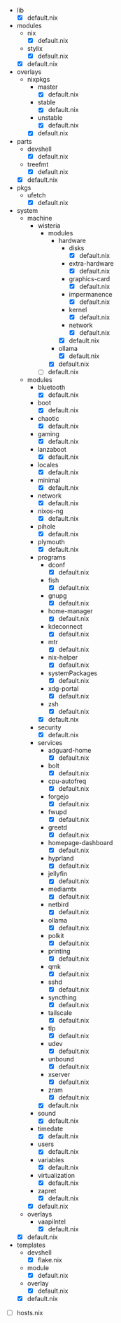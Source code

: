- lib
    - [x] default.nix
- modules
    - nix
        - [x] default.nix
    - stylix
        - [x] default.nix
    - [x] default.nix
- overlays
    - nixpkgs
        - master
            - [x] default.nix
        - stable
            - [x] default.nix
        - unstable
            - [x] default.nix
        - [x] default.nix
- parts
    - devshell
        - [x] default.nix
    - treefmt
        - [x] default.nix
    - [x] default.nix
- pkgs
    - ufetch
        - [x] default.nix
- system
    - machine
        - wisteria
            - modules
                - hardware
                    - disks
                        - [x] default.nix
                    - extra-hardware
                        - [x] default.nix
                    - graphics-card
                        - [x] default.nix
                    - impermanence
                        - [x] default.nix
                    - kernel
                        - [x] default.nix
                    - network
                        - [x] default.nix
                    - [x] default.nix
                - ollama
                    - [x] default.nix
                - [x] default.nix
            - [ ] default.nix
    - modules
        - bluetooth
            - [x] default.nix
        - boot
            - [x] default.nix
        - chaotic
            - [x] default.nix
        - gaming
            - [x] default.nix
        - lanzaboot
            - [x] default.nix
        - locales
            - [x] default.nix
        - minimal
            - [x] default.nix
        - network
            - [x] default.nix
        - nixos-ng
            - [x] default.nix
        - pihole
            - [x] default.nix
        - plymouth
            - [x] default.nix
        - programs
            - dconf
                - [x] default.nix
            - fish
                - [x] default.nix
            - gnupg
                - [x] default.nix
            - home-manager
                - [x] default.nix
            - kdeconnect
                - [x] default.nix
            - mtr
                - [x] default.nix
            - nix-helper
                - [x] default.nix
            - systemPackages
                - [x] default.nix
            - xdg-portal
                - [x] default.nix
            - zsh
                - [x] default.nix
            - [x] default.nix
        - security
            - [x] default.nix
        - services
            - adguard-home
                - [x] default.nix
            - bolt
                - [x] default.nix
            - cpu-autofreq
                - [x] default.nix
            - forgejo
                - [x] default.nix
            - fwupd
                - [x] default.nix
            - greetd
                - [x] default.nix
            - homepage-dashboard
                - [x] default.nix
            - hyprland
                - [x] default.nix
            - jellyfin
                - [x] default.nix
            - mediamtx
                - [x] default.nix
            - netbird
                - [x] default.nix
            - ollama
                - [x] default.nix
            - polkit
                - [x] default.nix
            - printing
                - [x] default.nix
            - qmk
                - [x] default.nix
            - sshd
                - [x] default.nix
            - syncthing
                - [x] default.nix
            - tailscale
                - [x] default.nix
            - tlp
                - [x] default.nix
            - udev
                - [x] default.nix
            - unbound
                - [x] default.nix
            - xserver
                - [x] default.nix
            - zram
                - [x] default.nix
            - [x] default.nix
        - sound
            - [x] default.nix 
        - timedate
            - [x] default.nix
        - users
            - [x] default.nix
        - variables
            - [x] default.nix
        - virtualization
            - [x] default.nix
        - zapret
            - [x] default.nix
        - [x] default.nix
    - overlays
        - vaapiIntel
            - [x] default.nix
    - [x] default.nix
- templates
    - devshell
        - [x] flake.nix
    - module
        - [x] default.nix
    - overlay
        - [x] default.nix
    - [x] default.nix
- [ ] hosts.nix

